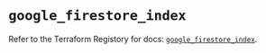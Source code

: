 # `google_firestore_index`

Refer to the Terraform Registory for docs: [`google_firestore_index`](https://registry.terraform.io/providers/hashicorp/google-beta/4.77.0/docs/resources/google_firestore_index).
